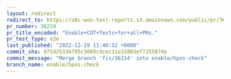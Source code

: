 ```yaml
---
layout: redirect
redirect_to: https://a8c-woo-test-reports.s3.amazonaws.com/public/pr/36219/e2e/index.html
pr_number: 36219
pr_title_encoded: "Enable+COT+Tests+for+all+PRs."
pr_test_type: e2e
last_published: "2022-12-29 11:40:52 +0000"
commit_sha: 975d2533b795c3089cdcec11e32003ef725587de
commit_message: "Merge branch 'fix/36214' into enable/hpos-check"
branch_name: enable/hpos-check
---
```

